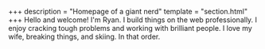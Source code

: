 +++
description = "Homepage of a giant nerd"
template = "section.html"
+++
Hello and welcome! I'm Ryan. I build things on the web professionally.  I enjoy
cracking tough problems and working with brilliant people. I love my wife,
breaking things, and skiing. In that order.

